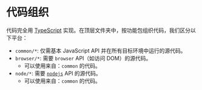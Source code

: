 # 代码组织

代码完全用 [TypeScript](https://github.com/microsoft/typescript) 实现。在顶层文件夹中，按功能包组织代码，我们区分以下平台：

- `common/*`: 仅需基本 JavaScript API 并在所有目标环境中运行的源代码。
- `browser/*`: 需要 `browser` API（如访问 DOM）的源代码。
  - 可以使用来自：`common` 的代码。
- `node/*`: 需要 [`nodejs`](https://nodejs.org) API 的源代码。
  - 可以使用来自：`common` 的代码。
